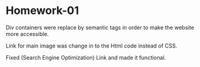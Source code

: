 # Homework-01

Div containers were replace by semantic tags in order to make the website more accessible.

Link for main image was change in to the Html code instead of CSS.

Fixed (Search Engine Optimization) Link and made it functional.

